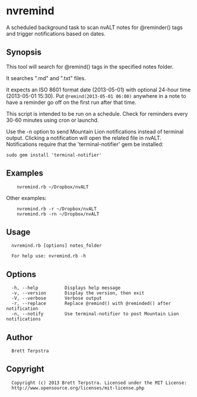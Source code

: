 nvremind
========

A scheduled background task to scan nvALT notes for @reminder() tags and trigger notifications based on dates.

## Synopsis


This tool will search for @remind() tags in the specified notes folder.

It searches ".md" and ".txt" files.

It expects an ISO 8601 format date (2013-05-01) with optional 24-hour time (2013-05-01 15:30). Put `@remind(2013-05-01 06:00)` anywhere in a note to have a reminder go off on the first run after that time.

This script is intended to be run on a schedule. Check for reminders every 30-60 minutes using cron or launchd.

Use the -n option to send Mountain Lion notifications instead of terminal output. Clicking a notification will open the related file in nvALT. Notifications require that the 'terminal-notifier' gem be installed:

    sudo gem install 'terminal-notifier'


## Examples


        nvremind.rb ~/Dropbox/nvALT

Other examples:

        nvremind.rb -r ~/Dropbox/nvALT
        nvremind.rb -rn ~/Dropbox/nvALT


## Usage


      nvremind.rb [options] notes_folder

      For help use: nvremind.rb -h


## Options


      -h, --help          Displays help message
      -v, --version       Display the version, then exit
      -V, --verbose       Verbose output
      -r, --replace       Replace @remind() with @reminded() after notification
      -n, --notify        Use terminal-notifier to post Mountain Lion notifications


## Author


      Brett Terpstra


## Copyright


      Copyright (c) 2013 Brett Terpstra. Licensed under the MIT License:
      http://www.opensource.org/licenses/mit-license.php
